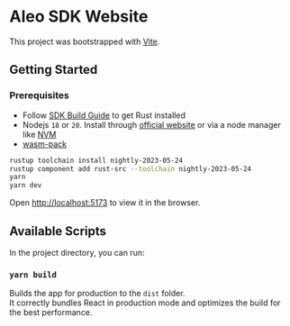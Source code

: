 # Aleo SDK Website

This project was bootstrapped with [Vite](https://vitejs.dev/).

## Getting Started

### Prerequisites

-   Follow [SDK Build Guide](https://github.com/AleoHQ/sdk#2-build-guide) to get Rust installed
-   Nodejs `18` or `20`. Install through [official website](https://nodejs.org/) or via a node manager like [NVM](https://github.com/creationix/nvm)
-   [wasm-pack](https://rustwasm.github.io/wasm-pack/installer/)

```bash
rustup toolchain install nightly-2023-05-24
rustup component add rust-src --toolchain nightly-2023-05-24
yarn
yarn dev
```

Open [http://localhost:5173](http://localhost:5173) to view it in the browser.

## Available Scripts

In the project directory, you can run:

### `yarn build`

Builds the app for production to the `dist` folder.\
It correctly bundles React in production mode and optimizes the build for the best performance.
